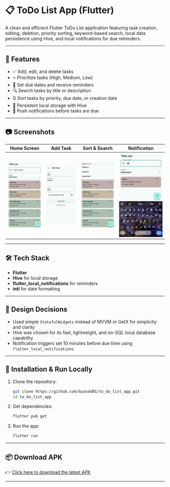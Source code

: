 # 📋 ToDo List App (Flutter)

A clean and efficient Flutter ToDo List application featuring task creation, editing, deletion, priority sorting, keyword-based search, local data persistence using Hive, and local notifications for due reminders.

---

## 🚀 Features

- ✅ Add, edit, and delete tasks  
- ⭐ Prioritize tasks (High, Medium, Low)  
- 📅 Set due dates and receive reminders  
- 🔍 Search tasks by title or description  
- 🔃 Sort tasks by priority, due date, or creation date  
- 💾 Persistent local storage with Hive  
- 🔔 Push notifications before tasks are due  

---

## 📷 Screenshots

| Home Screen | Add Task | Sort & Search | Notification |
|-------------|----------|---------------|--------------|
| ![Home](assets/screenshots/home.jpg) | ![Add Task](assets/screenshots/add_task.jpg) | ![Sort](assets/screenshots/sort_search.jpg) | ![Search Task](assets/screenshots/search_opt.jpg) |

---

## 🛠️ Tech Stack

- **Flutter**
- **Hive** for local storage
- **flutter_local_notifications** for reminders
- **intl** for date formatting

---

## 🧠 Design Decisions

- Used simple `StatefulWidgets` instead of MVVM or GetX for simplicity and clarity  
- Hive was chosen for its fast, lightweight, and no-SQL local database capability  
- Notification triggers set 10 minutes before due time using `flutter_local_notifications`  

---

## 🔧 Installation & Run Locally

1. Clone the repository:
   ```bash
   git clone https://github.com/GyanaGRS/to_do_list_app.git
   cd to_do_list_app
   ```

2. Get dependencies:
   ```bash
   flutter pub get
   ```

3. Run the app:
   ```bash
   flutter run
   ```

---

## 📦 Download APK

👉 [Click here to download the latest APK](https://github.com/GyanaGRS/to_do_list_app/releases/latest)

---

